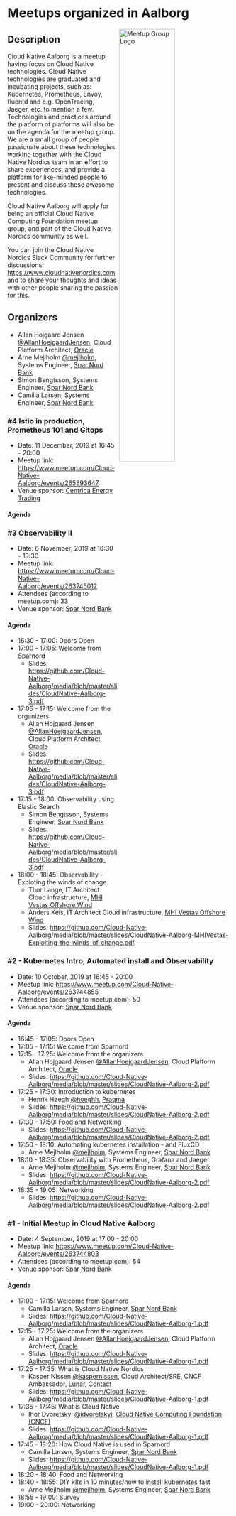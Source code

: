 # Meetups organized in Aalborg

<img width="50%" align="right" alt="Meetup Group Logo" src="https://secure.meetupstatic.com/photos/event/d/9/3/highres_483783475.jpeg">

## Description

<p>Cloud Native Aalborg is a meetup having focus on Cloud Native technologies. Cloud Native technologies are graduated and incubating projects, such as: Kubernetes, Prometheus, Envoy, fluentd and e.g. OpenTracing, Jaeger, etc. to mention a few. <br>Technologies and practices around the platform of platforms will also be on the agenda for the meetup group. <br>We are a small group of people passionate about these technologies working together with the Cloud Native Nordics team in an effort to share experiences, and provide a platform for like-minded people to present and discuss these awesome technologies.</p>
<p>Cloud Native Aalborg will apply for being an official Cloud Native Computing Foundation meetup group, and part of the Cloud Native Nordics community as well.</p>
<p>You can join the Cloud Native Nordics Slack Community for further discussions: <a href="https://www.cloudnativenordics.com" class="linkified">https://www.cloudnativenordics.com</a> and to share your thoughts and ideas with other people sharing the passion for this.</p>


## Organizers

- Allan Hojgaard Jensen [@AllanHoejgaardJensen](https://github.com/AllanHoejgaardJensen), Cloud Platform Architect, [Oracle](https://www.oracle.com)
- Arne Mejlholm [@mejlholm](https://github.com/mejlholm), Systems Engineer, [Spar Nord Bank](https://www.sparnord.dk/)
- Simon Bengtsson, Systems Engineer, [Spar Nord Bank](https://www.sparnord.dk/)
- Camilla Larsen, Systems Engineer, [Spar Nord Bank](https://www.sparnord.dk/)

### #4 Istio in production, Prometheus 101 and Gitops

- Date: 11 December, 2019 at 16:45 - 20:00
- Meetup link: https://www.meetup.com/Cloud-Native-Aalborg/events/265893647
- Venue sponsor: [Centrica Energy Trading](https://www.centrica.com/)

#### Agenda


### #3 Observability II

- Date: 6 November, 2019 at 16:30 - 19:30
- Meetup link: https://www.meetup.com/Cloud-Native-Aalborg/events/263745012
- Attendees (according to meetup.com): 33
- Venue sponsor: [Spar Nord Bank](https://www.sparnord.dk/)

#### Agenda

- 16:30 - 17:00: Doors Open 
- 17:00 - 17:05: Welcome from Sparnord 
  - Slides: https://github.com/Cloud-Native-Aalborg/media/blob/master/slides/CloudNative-Aalborg-3.pdf
- 17:05 - 17:15: Welcome from the organizers 
  - Allan Hojgaard Jensen [@AllanHoejgaardJensen](https://github.com/AllanHoejgaardJensen), Cloud Platform Architect, [Oracle](https://www.oracle.com)
  - Slides: https://github.com/Cloud-Native-Aalborg/media/blob/master/slides/CloudNative-Aalborg-3.pdf
- 17:15 - 18:00: Observability using Elastic Search 
  - Simon Bengtsson, Systems Engineer, [Spar Nord Bank](https://www.sparnord.dk/)
  - Slides: https://github.com/Cloud-Native-Aalborg/media/blob/master/slides/CloudNative-Aalborg-3.pdf
- 18:00 - 18:45: Observability - Exploting the winds of change 
  - Thor Lange, IT Architect Cloud infrastructure, [MHI Vestas Offshore Wind](http://www.mhivestasoffshore.com//)
  - Anders Keis, IT Architect Cloud infrastructure, [MHI Vestas Offshore Wind](http://www.mhivestasoffshore.com//)
  - Slides: https://github.com/Cloud-Native-Aalborg/media/blob/master/slides/CloudNative-Aalborg-MHIVestas-Exploiting-the-winds-of-change.pdf

### #2 - Kubernetes Intro, Automated install and Observability

- Date: 10 October, 2019 at 16:45 - 20:00
- Meetup link: https://www.meetup.com/Cloud-Native-Aalborg/events/263744855
- Attendees (according to meetup.com): 50
- Venue sponsor: [Spar Nord Bank](https://www.sparnord.dk/)

#### Agenda

- 16:45 - 17:05: Doors Open 
- 17:05 - 17:15: Welcome from Sparnord 
- 17:15 - 17:25: Welcome from the organizers 
  - Allan Hojgaard Jensen [@AllanHoejgaardJensen](https://github.com/AllanHoejgaardJensen), Cloud Platform Architect, [Oracle](https://www.oracle.com)
  - Slides: https://github.com/Cloud-Native-Aalborg/media/blob/master/slides/CloudNative-Aalborg-2.pdf
- 17:25 - 17:30: Introduction to kubernetes 
  - Henrik Høegh [@hoeghh](https://github.com/hoeghh), [Praqma](https://www.praqma.com/)
  - Slides: https://github.com/Cloud-Native-Aalborg/media/blob/master/slides/CloudNative-Aalborg-2.pdf
- 17:30 - 17:50: Food and Networking 
  - Slides: https://github.com/Cloud-Native-Aalborg/media/blob/master/slides/CloudNative-Aalborg-2.pdf
- 17:50 - 18:10: Automating kubernetes installation - and FluxCD 
  - Arne Mejlholm [@mejlholm](https://github.com/mejlholm), Systems Engineer, [Spar Nord Bank](https://www.sparnord.dk/)
- 18:10 - 18:35: Observability with Prometheus, Grafana and Jaeger 
  - Arne Mejlholm [@mejlholm](https://github.com/mejlholm), Systems Engineer, [Spar Nord Bank](https://www.sparnord.dk/)
  - Slides: https://github.com/Cloud-Native-Aalborg/media/blob/master/slides/CloudNative-Aalborg-2.pdf
- 18:35 - 19:05: Networking 
  - Slides: https://github.com/Cloud-Native-Aalborg/media/blob/master/slides/CloudNative-Aalborg-2.pdf

### #1 - Initial Meetup in Cloud Native Aalborg

- Date: 4 September, 2019 at 17:00 - 20:00
- Meetup link: https://www.meetup.com/Cloud-Native-Aalborg/events/263744803
- Attendees (according to meetup.com): 54
- Venue sponsor: [Spar Nord Bank](https://www.sparnord.dk/)

#### Agenda

- 17:00 - 17:15: Welcome from Sparnord 
  - Camilla Larsen, Systems Engineer, [Spar Nord Bank](https://www.sparnord.dk/)
  - Slides: https://github.com/Cloud-Native-Aalborg/media/blob/master/slides/CloudNative-Aalborg-1.pdf
- 17:15 - 17:25: Welcome from the organizers 
  - Allan Hojgaard Jensen [@AllanHoejgaardJensen](https://github.com/AllanHoejgaardJensen), Cloud Platform Architect, [Oracle](https://www.oracle.com)
  - Slides: https://github.com/Cloud-Native-Aalborg/media/blob/master/slides/CloudNative-Aalborg-1.pdf
- 17:25 - 17:35: What is Cloud Native Nordics 
  - Kasper Nissen [@kaspernissen](https://github.com/kaspernissen), Cloud Architect/SRE, CNCF Ambassador, [Lunar](https://www.lunarway.com), [Contact](https://www.cncf.io/speaker/kaspernissen)
  - Slides: https://github.com/Cloud-Native-Aalborg/media/blob/master/slides/CloudNative-Aalborg-1.pdf
- 17:35 - 17:45: What is Cloud Native 
  - Ihor Dvoretskyi [@idvoretskyi](https://github.com/idvoretskyi), [Cloud Native Computing Foundation (CNCF)](https://www.cncf.io/)
  - Slides: https://github.com/Cloud-Native-Aalborg/media/blob/master/slides/CloudNative-Aalborg-1.pdf
- 17:45 - 18:20: How Cloud Native is used in Sparnord 
  - Camilla Larsen, Systems Engineer, [Spar Nord Bank](https://www.sparnord.dk/)
  - Slides: https://github.com/Cloud-Native-Aalborg/media/blob/master/slides/CloudNative-Aalborg-1.pdf
- 18:20 - 18:40: Food and Networking 
- 18:40 - 18:55: DIY k8s in 10 minutes/how to install kubernetes fast 
  - Arne Mejlholm [@mejlholm](https://github.com/mejlholm), Systems Engineer, [Spar Nord Bank](https://www.sparnord.dk/)
- 18:55 - 19:00: Survey 
- 19:00 - 20:00: Networking 
